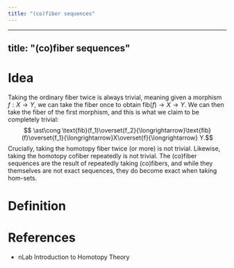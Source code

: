```yaml
---
title: "(co)fiber sequences"
---
```


---
title: "(co)fiber sequences"
---

# Idea
Taking the ordinary fiber twice is always trivial, meaning given a morphism $f:X\to Y$, we can take the fiber once to obtain $\text{fib}(f)\to X\to Y$. We can then take the fiber of the first morphism, and this is  what we claim to be completely trivial:
$$
\ast\cong \text{fib}(f_1)\overset{f_2}{\longrightarrow}\text{fib}(f)\overset{f_1}{\longrightarrow}X\overset{f}{\longrightarrow} Y.$$
Crucially, taking the homotopy fiber twice (or more) is not trivial. Likewise, taking the homotopy cofiber repeatedly is not trivial. The (co)fiber sequences are the result of repeatedly taking (co)fibers, and while they themselves are not exact sequences, they do become exact when taking hom-sets.

# Definition

# References
- nLab Introduction to Homotopy Theory
